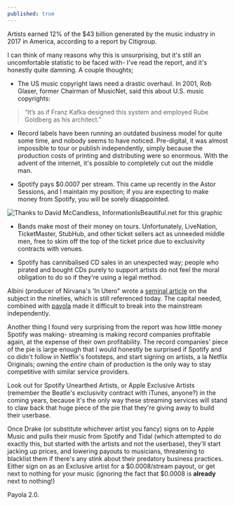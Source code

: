 ```yaml
---
published: true
---
```

Artists earned 12% of the $43 billion generated by the music industry in 2017 in America, according to a report by Citigroup.

I can think of many reasons why this is unsurprising, but it's still an uncomfortable statistic to be faced with- I've read the report, and it's honestly quite damning. A couple thoughts;

* The US music copyright laws need a drastic overhaul. In 2001, Rob Glaser, former Chairman of MusicNet, said this about U.S. music
copyrights:

> “It’s as if Franz Kafka designed this system and employed Rube
Goldberg as his architect.”

* Record labels have been running an outdated business model for quite some time, and nobody seems to have noticed. Pre-digital, it was almost impossible to tour or publish independently, simply because the production costs of printing and distributing were so enormous. With the advent of the internet, it's possible to completely cut out the middle man.

* Spotify pays $0.0007 per stream. This came up recently in the Astor Sessions, and I maintain my position; if you are expecting to make money from Spotify, you will be sorely disappointed.

![Thanks to David McCandless, InformationIsBeautiful.net for this graphic]({{site.baseurl}}/images/streamwage.jpg)


* Bands make most of their money on tours. Unfortunately, LiveNation, TicketMaster, StubHub, and other ticket sellers act as unneeded middle men, free to skim off the top of the ticket price due to exclusivity contracts with venues.

* Spotify has cannibalised CD sales in an unexpected way; people who pirated and bought CDs purely to support artists do not feel the moral obligation to do so if they're using a legal method.

Albini (producer of Nirvana's 'In Utero" wrote a [seminal article](https://www.negativland.com/news/?page_id=17) on the subject in the nineties, which is still referenced today. The capital needed, combined with [payola](https://en.wikipedia.org/wiki/Payola) made it difficult to break into the mainstream independently.

Another thing I found very surprising from the report was how little money Spotify was making- streaming is making record companies profitable again, at the expense of their own profitability. The record companies' piece of the pie is large enough that I would honestly be surprised if Spotify and co didn't follow in Netflix's footsteps, and start signing on artists, a la Netflix Originals; owning the _entire_ chain of production is the only way to stay competitive with similar service providers.

Look out for Spotify Unearthed Artists, or Apple Exclusive Artists (remember the Beatle's exclusivity contract with iTunes, anyone?) in the coming years, because it's the only way these streaming services will stand to claw back that huge piece of the pie that they're giving away to build their userbase.

Once Drake (or substitute whichever artist you fancy) signs on to Apple Music and pulls their music from Spotify and Tidal (which attempted to do exactly this, but started with the artists and not the userbase), they'll start jacking up prices, and lowering payouts to musicians, threatening to blacklist them if there's any stink about their predatory business practices. Either sign on as an Exclusive artist for a $0.0008/stream payout, or get next to nothing for your music (ignoring the fact that $0.0008 is __already__ next to nothing!)

Payola 2.0.
